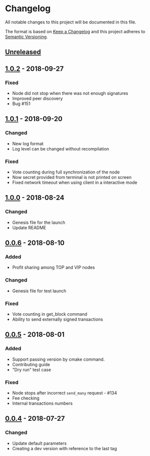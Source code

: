 # Changelog
All notable changes to this project will be documented in this file.

The format is based on [Keep a Changelog](https://keepachangelog.com/en/1.0.0/)
and this project adheres to [Semantic Versioning](https://semver.org/spec/v2.0.0.html).

## [Unreleased]

## [1.0.2] - 2018-09-27
### Fixed
- Node did not stop when there was not enough signatures
- Improved peer discovery
- Bug #151

## [1.0.1] - 2018-09-20
### Changed
- New log format
- Log level can be changed without recompilation

### Fixed
- Vote counting during full synchronization of the node
- Now secret provided from terminal is not printed on screen
- Fixed network timeout when using client in a interactive mode

## [1.0.0] - 2018-08-24
### Changed
- Genesis file for the launch
- Update README

## [0.0.6] - 2018-08-10
### Added
- Profit sharing among TOP and VIP nodes

### Changed
- Genesis file for test launch

### Fixed
- Vote counting in get_block command
- Ability to send externally signed transactions

## [0.0.5] - 2018-08-01
### Added
- Support passing version by cmake command.
- Contributing guide
- "Dry run" test case

### Fixed
- Node stops after incorrect `send_many` request  - #134
- Fee checking
- Internal transactions numbers

## [0.0.4] - 2018-07-27
### Changed
- Update default parameters
- Creating a dev version with reference to the last tag

[Unreleased]: https://github.com/adshares/ads/compare/v1.0.2...HEAD

[1.0.2]: https://github.com/adshares/ads/compare/v1.0.1...v1.0.2
[1.0.1]: https://github.com/adshares/ads/compare/v1.0.0...v1.0.1
[1.0.0]: https://github.com/adshares/ads/compare/v0.0.6...v1.0.0
[0.0.6]: https://github.com/adshares/ads/compare/v0.0.5...v0.0.6
[0.0.5]: https://github.com/adshares/ads/compare/v0.0.4...v0.0.5
[0.0.4]: https://github.com/adshares/ads/compare/v0.0.3...v0.0.4
